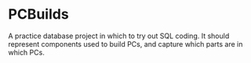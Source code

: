 # PCBuilds
A practice database project in which to try out SQL coding.
It should represent components used to build PCs, and capture which parts are in which PCs.
